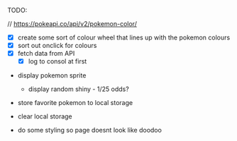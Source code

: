 TODO:

// https://pokeapi.co/api/v2/pokemon-color/

- [x] create some sort of colour wheel that lines up with the pokemon colours 
- [x] sort out onclick for colours 
- [x] fetch data from API 
    - [x] log to consol at first
- display pokemon sprite 
    - display random shiny - 1/25 odds? 
- store favorite pokemon to local storage
- clear local storage 


- do some styling so page doesnt look like doodoo